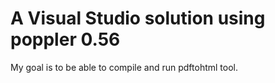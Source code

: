 # A Visual Studio solution using poppler 0.56

My goal is to be able to compile and run pdftohtml tool.